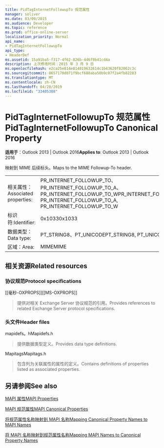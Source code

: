 ```yaml
---
title: PidTagInternetFollowupTo 规范属性
manager: soliver
ms.date: 03/09/2015
ms.audience: Developer
ms.topic: reference
ms.prod: office-online-server
localization_priority: Normal
api_name:
- PidTagInternetFollowupTo
api_type:
- HeaderDef
ms.assetid: 15a91ba5-f317-4f62-826b-4d6f9b41cd4a
description: 上次修改时间：2015 年 3 月 9 日
ms.openlocfilehash: e2ca25e814e814819632614c1b43620f82062c3c
ms.sourcegitcommit: 8657170d071f9bcf680aba50b9c07f2a4fb82283
ms.translationtype: MT
ms.contentlocale: zh-CN
ms.lasthandoff: 04/28/2019
ms.locfileid: "33405308"
---
```

# <a name="pidtaginternetfollowupto-canonical-property"></a><span data-ttu-id="0ce8d-103">PidTagInternetFollowupTo 规范属性</span><span class="sxs-lookup"><span data-stu-id="0ce8d-103">PidTagInternetFollowupTo Canonical Property</span></span>

  
  
<span data-ttu-id="0ce8d-104">**适用于**：Outlook 2013 | Outlook 2016</span><span class="sxs-lookup"><span data-stu-id="0ce8d-104">**Applies to**: Outlook 2013 | Outlook 2016</span></span> 
  
<span data-ttu-id="0ce8d-105">映射到 MIME 后续标头。</span><span class="sxs-lookup"><span data-stu-id="0ce8d-105">Maps to the MIME Followup-To header.</span></span>
  
|||
|:-----|:-----|
|<span data-ttu-id="0ce8d-106">相关属性：</span><span class="sxs-lookup"><span data-stu-id="0ce8d-106">Associated properties:</span></span>  <br/> |<span data-ttu-id="0ce8d-107">PR_INTERNET_FOLLOWUP_TO、PR_INTERNET_FOLLOWUP_TO_A、PR_INTERNET_FOLLOWUP_TO_W</span><span class="sxs-lookup"><span data-stu-id="0ce8d-107">PR_INTERNET_FOLLOWUP_TO, PR_INTERNET_FOLLOWUP_TO_A, PR_INTERNET_FOLLOWUP_TO_W</span></span>  <br/> |
|<span data-ttu-id="0ce8d-108">标识符:</span><span class="sxs-lookup"><span data-stu-id="0ce8d-108">Identifier:</span></span>  <br/> |<span data-ttu-id="0ce8d-109">0x1033</span><span class="sxs-lookup"><span data-stu-id="0ce8d-109">0x1033</span></span>  <br/> |
|<span data-ttu-id="0ce8d-110">数据类型：</span><span class="sxs-lookup"><span data-stu-id="0ce8d-110">Data type:</span></span>  <br/> |<span data-ttu-id="0ce8d-111">PT_STRING8、PT_UNICODE</span><span class="sxs-lookup"><span data-stu-id="0ce8d-111">PT_STRING8, PT_UNICODE</span></span>  <br/> |
|<span data-ttu-id="0ce8d-112">区域：</span><span class="sxs-lookup"><span data-stu-id="0ce8d-112">Area:</span></span>  <br/> |<span data-ttu-id="0ce8d-113">MIME</span><span class="sxs-lookup"><span data-stu-id="0ce8d-113">MIME</span></span>  <br/> |
   
## <a name="related-resources"></a><span data-ttu-id="0ce8d-114">相关资源</span><span class="sxs-lookup"><span data-stu-id="0ce8d-114">Related resources</span></span>

### <a name="protocol-specifications"></a><span data-ttu-id="0ce8d-115">协议规范</span><span class="sxs-lookup"><span data-stu-id="0ce8d-115">Protocol specifications</span></span>

<span data-ttu-id="0ce8d-116">[[毫秒-OXPROPS]]</span><span class="sxs-lookup"><span data-stu-id="0ce8d-116">[[MS-OXPROPS]]</span></span> 
  
> <span data-ttu-id="0ce8d-117">提供对相关 Exchange Server 协议规范的引用。</span><span class="sxs-lookup"><span data-stu-id="0ce8d-117">Provides references to related Exchange Server protocol specifications.</span></span>
    
### <a name="header-files"></a><span data-ttu-id="0ce8d-118">头文件</span><span class="sxs-lookup"><span data-stu-id="0ce8d-118">Header files</span></span>

<span data-ttu-id="0ce8d-119">mapidefs。h</span><span class="sxs-lookup"><span data-stu-id="0ce8d-119">Mapidefs.h</span></span>
  
> <span data-ttu-id="0ce8d-120">提供数据类型定义。</span><span class="sxs-lookup"><span data-stu-id="0ce8d-120">Provides data type definitions.</span></span>
    
<span data-ttu-id="0ce8d-121">Mapitags</span><span class="sxs-lookup"><span data-stu-id="0ce8d-121">Mapitags.h</span></span>
  
> <span data-ttu-id="0ce8d-122">包含列为关联属性的属性的定义。</span><span class="sxs-lookup"><span data-stu-id="0ce8d-122">Contains definitions of properties listed as associated properties.</span></span>
    
## <a name="see-also"></a><span data-ttu-id="0ce8d-123">另请参阅</span><span class="sxs-lookup"><span data-stu-id="0ce8d-123">See also</span></span>



[<span data-ttu-id="0ce8d-124">MAPI 属性</span><span class="sxs-lookup"><span data-stu-id="0ce8d-124">MAPI Properties</span></span>](mapi-properties.md)
  
[<span data-ttu-id="0ce8d-125">MAPI 规范属性</span><span class="sxs-lookup"><span data-stu-id="0ce8d-125">MAPI Canonical Properties</span></span>](mapi-canonical-properties.md)
  
[<span data-ttu-id="0ce8d-126">将规范属性名称映射到 MAPI 名称</span><span class="sxs-lookup"><span data-stu-id="0ce8d-126">Mapping Canonical Property Names to MAPI Names</span></span>](mapping-canonical-property-names-to-mapi-names.md)
  
[<span data-ttu-id="0ce8d-127">将 MAPI 名称映射到规范属性名称</span><span class="sxs-lookup"><span data-stu-id="0ce8d-127">Mapping MAPI Names to Canonical Property Names</span></span>](mapping-mapi-names-to-canonical-property-names.md)

